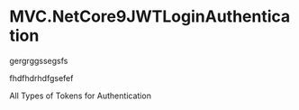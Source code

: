 
# MVC.NetCore9JWTLoginAuthentication




gergrggssegsfs

fhdfhdrhdfgsefef




















All Types of Tokens for Authentication








